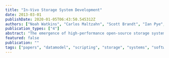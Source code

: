 ```yaml
---
title: "In-Vivo Storage System Development"
date: 2013-03-01
publishDate: 2020-01-05T06:43:50.545312Z
authors: ["Noah Watkins", "Carlos Maltzahn", "Scott Brandt", "Ian Pye", "Adam Manzanares"]
publication_types: ["4"]
abstract: "The emergence of high-performance open-source storage systems is allowing application and middleware developers to consider non-standard storage system interfaces. In contrast to the common practice of translating all I/O access onto the POSIX file interface, it will soon be common for application development to include the co-design of storage system interfaces. In order for developers to evolve a co-design in high-availability clusters, services are needed for in-vivo interface evolution that allows the development of interfaces in the context of a live system. Current clustered storage systems that provide interface customizability expose primitive services for managing static interfaces. For maximum utility, creating, evolving, and deploying dynamic storage interfaces is needed. However, in large-scale clusters, dynamic interface instantiation will require system-level support that ensures interface version consistency among storage nodes and clients. We propose that storage systems should provide services that fully manage the life-cycle of dynamic interfaces that are aligned with the common branch-and-merge form of software maintenance, including isolated development workspaces that can be combined into existing production views of the system."
featured: false
publication: ""
tags: ["papers", "datamodel", "scripting", "storage", "systems", "software-defined"]
---
```


